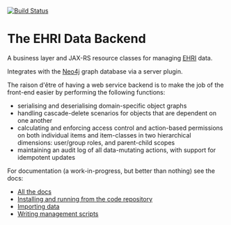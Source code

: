 [![Build Status](https://travis-ci.org/EHRI/ehri-rest.svg?branch=master)](https://travis-ci.org/EHRI/ehri-rest)

The EHRI Data Backend
=====================

A business layer and JAX-RS resource classes for managing [EHRI](http://ehri-project.eu) data.

Integrates with the [Neo4j](http://www.neo4j.org) graph database via a server plugin.

The raison d'être of having a web service backend is to make the job of the front-end easier by 
performing the following functions:

* serialising and deserialising domain-specific object graphs
* handling cascade-delete scenarios for objects that are dependent on one another
* calculating and enforcing access control and action-based permissions on both individual items
  and item-classes in two hierarchical dimensions: user/group roles, and parent-child scopes
* maintaining an audit log of all data-mutating actions, with support for idempotent updates

For documentation (a work-in-progress, but better than nothing) see the docs:

* [All the docs](http://ehri.github.io/docs/api/ehri-rest/index.html)
* [Installing and running from the code repository](http://ehri.github.io/docs/api/ehri-rest/install.html)
* [Importing data](http://ehri.github.io/docs/api/ehri-rest/import.html)
* [Writing management scripts](http://ehri.github.io/docs/api/ehri-rest/scripting.html)
